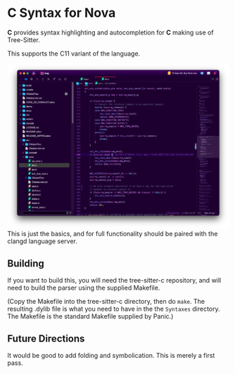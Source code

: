 # C Syntax for Nova

**C** provides syntax highlighting and autocompletion for **C** making use of Tree-Sitter.

This supports the C11 variant of the language.

![Screenshot](./images/extension/C.png)
This is just the basics, and for full functionality should
be paired with the clangd language server.


## Building

If you want to build this, you will need the tree-sitter-c
repository, and will need to build the parser using the
supplied Makefile.

(Copy the Makefile into the tree-sitter-c directory, then
do `make`.  The resulting .dylib file is what you need to
have in the the `Syntaxes` directory.  The Makefile is the
standard Makefile supplied by Panic.)

## Future Directions

It would be good to add folding and symbolication.
This is merely a first pass.
